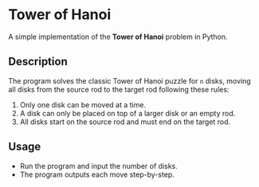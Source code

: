 # Tower of Hanoi

A simple implementation of the **Tower of Hanoi** problem in Python.

## Description
The program solves the classic Tower of Hanoi puzzle for `n` disks, moving all disks from the source rod to the target rod following these rules:  
1. Only one disk can be moved at a time.  
2. A disk can only be placed on top of a larger disk or an empty rod.  
3. All disks start on the source rod and must end on the target rod.

## Usage
- Run the program and input the number of disks.  
- The program outputs each move step-by-step.
